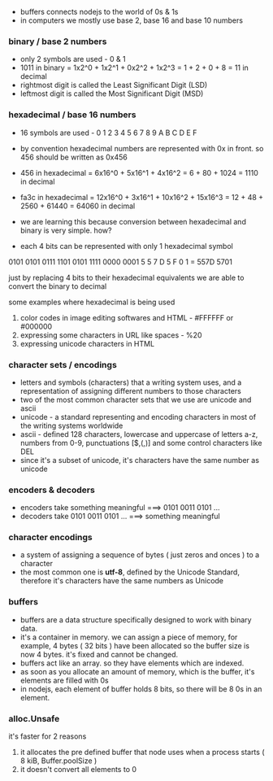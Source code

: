 - buffers connects nodejs to the world of 0s & 1s
- in computers we mostly use base 2, base 16 and base 10 numbers

### binary / base 2 numbers

- only 2 symbols are used - 0 & 1
- 1011 in binary = 1x2^0 + 1x2^1 + 0x2^2 + 1x2^3 = 1 + 2 + 0 + 8 = 11 in decimal
- rightmost digit is called the Least Significant Digit (LSD)
- leftmost digit is called the Most Significant Digit (MSD)

### hexadecimal / base 16 numbers

- 16 symbols are used - 0 1 2 3 4 5 6 7 8 9 A B C D E F
- by convention hexadecimal numbers are represented with 0x in front. so 456 should be written as 0x456
- 456 in hexadecimal = 6x16^0 + 5x16^1 + 4x16^2 = 6 + 80 + 1024 = 1110 in decimal
- fa3c in hexadecimal = 12x16^0 + 3x16^1 + 10x16^2 + 15x16^3 = 12 + 48 + 2560 + 61440 = 64060 in decimal

- we are learning this because conversion between hexadecimal and binary is very simple. how?
- each 4 bits can be represented with only 1 hexadecimal symbol

0101 0101 0111 1101 0101 1111 0000 0001
5 5 7 D 5 F 0 1 = 557D 5701

just by replacing 4 bits to their hexadecimal equivalents we are able to convert the binary to decimal

some examples where hexadecimal is being used

1. color codes in image editing softwares and HTML - #FFFFFF or #000000
2. expressing some characters in URL like spaces - %20
3. expressing unicode characters in HTML

### character sets / encodings

- letters and symbols (characters) that a writing system uses, and a representation of assigning different numbers to those characters
- two of the most common character sets that we use are unicode and ascii
- unicode - a standard representing and encoding characters in most of the writing systems worldwide
- ascii - defined 128 characters, lowercase and uppercase of letters a-z, numbers from 0-9, punctuations [$,(,)] and some control characters like DEL
- since it's a subset of unicode, it's characters have the same number as unicode

### encoders & decoders

- encoders take something meaningful ===> 0101 0011 0101 ...
- decoders take 0101 0011 0101 ... ===> something meaningful

### character encodings

- a system of assigning a sequence of bytes ( just zeros and onces ) to a character
- the most common one is **utf-8**, defined by the Unicode Standard, therefore it's characters have the same numbers as Unicode

### buffers

- buffers are a data structure specifically designed to work with binary data.
- it's a container in memory. we can assign a piece of memory, for example, 4 bytes ( 32 bits ) have been allocated so the buffer size is now 4 bytes. it's fixed and cannot be changed.
- buffers act like an array. so they have elements which are indexed.
- as soon as you allocate an amount of memory, which is the buffer, it's elements are filled with 0s
- in nodejs, each element of buffer holds 8 bits, so there will be 8 0s in an element.

### alloc.Unsafe

it's faster for 2 reasons

1. it allocates the pre defined buffer that node uses when a process starts ( 8 kiB, Buffer.poolSize )
2. it doesn't convert all elements to 0
